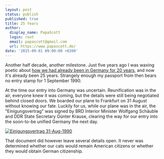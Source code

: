 ```yaml
---
layout: post
status: publish
published: true
title: 25 Years
author:
  display_name: PapaScott
  login: root
  email: papascott@gmail.com
  url: https://www.papascott.de/
date: '2015-09-01 09:00:00 +0200'
---
```


Another half decade, another milestone. Just five years ago I was waxing poetic about [how we had already been in Germany for 20 years](/archives/2010/09/01/it-was-twenty-years-ago-today/), and now it's already been 25 years. Strangely enough my passport from then bears no entry stamp for 1 September 1990.

At the time our entry into Germany was uncertain. Reunification was in the air, everyone knew it was coming, but the details were still being negotiated behind closed doors. We boarded our plane to Frankfurt on 31 August without knowing our fate. Luckily for us, while our plane was in the air, the "Einigungsvertrag" was signed by BRD Interior Minister Wolfgang Schäuble and DDR State Secretary Günter Krause, clearing the way for our entry into the soon-to-be unified Germany the next day.

[![Einigungsvertrag 31-Aug-1990](http://www.bundesfinanzministerium.de/Content/DE/Bilder/Bildstrecken/Mediathek/Bildergalerien/Bewegte_Zeiten/Galerie01_11.jpg?__blob=normal&v=4)](http://www.bundesfinanzministerium.de/Content/DE/Bilder/Bildstrecken/Mediathek/Bildergalerien/Bewegte_Zeiten/Galerie01_11.html)

That document did however leave several details open. It never was determined whether our cats would remain American citizens or whether they would obtain German citizenship.
